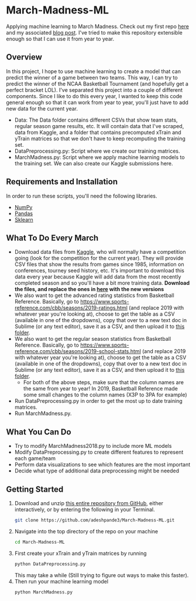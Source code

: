 # March-Madness-ML

Applying machine learning to March Madness. Check out my first repo [here](https://github.com/adeshpande3/March-Madness-2017) and my associated [blog post](https://adeshpande3.github.io/adeshpande3.github.io/Applying-Machine-Learning-to-March-Madness). I've tried to make this repository extensible enough so that I can use it from year to year. 

## Overview

In this project, I hope to use machine learning to create a model that can predict the winner of a game between two teams. This way, I can try to predict the winner of the NCAA Basketball Tournament (and hopefully get a perfect bracket LOL). I've separated this project into a couple of different components. Since I like to do this every year, I wanted to keep this code general enough so that it can work from year to year, you'll just have to add new data for the current year. 

* Data: The Data folder contains different CSVs that show team stats, regular season game results, etc. It will contain data that I've scraped, data from Kaggle, and a folder that contains precomputed xTrain and yTrain matrices so that we don't have to keep recomputing the training set. 
* DataPreprocessing.py: Script where we create our training matrices. 
* MarchMadness.py: Script where we apply machine learning models to the training set. We can also create our Kaggle submissions here. 

## Requirements and Installation
In order to run these scripts, you'll need the following libraries. 

* [NumPy](https://docs.scipy.org/doc/numpy/user/install.html)
* [Pandas](https://pandas.pydata.org/pandas-docs/stable/install.html)
* [Sklearn](http://scikit-learn.org/stable/install.html)

## What To Do Every March
* Download data files from [Kaggle](https://www.kaggle.com/c/mens-machine-learning-competition-2019), who will normally have a competition going (look for the competition for the current year). They will provide CSV files that show the results from games since 1985, information on conferences, tourney seed history, etc. It's important to download this data every year because Kaggle will add data from the most recently completed season and so you'll have a bit more training data. **Download the files, and replace the ones in [here](https://github.com/adeshpande3/March-Madness-ML/tree/master/Data/KaggleData) with the new versions**
* We also want to get the advanced rating statistics from Basketball Reference. Basically, go to https://www.sports-reference.com/cbb/seasons/2019-ratings.html (and replace 2019 with whatever year you're looking at), choose to get the table as a CSV (available in one of the dropdowns), copy that over to a new text doc in Sublime (or any text editor), save it as a CSV, and then upload it to [this folder](https://github.com/adeshpande3/March-Madness-ML/tree/master/Data/RatingStats).
* We also want to get the regular season statistics from Basketball Reference. Basically, go to https://www.sports-reference.com/cbb/seasons/2019-school-stats.html (and replace 2019 with whatever year you're looking at), choose to get the table as a CSV (available in one of the dropdowns), copy that over to a new text doc in Sublime (or any text editor), save it as a CSV, and then upload it to [this folder](https://github.com/adeshpande3/March-Madness-ML/tree/master/Data/RegSeasonStats).
    * For both of the above steps, make sure that the column names are the same from year to year! In 2019, Basketball Reference made some small changes to the column names (X3P to 3PA for example)
* Run DataPreprocessing.py in order to get the most up to date training matrices.
* Run MarchMadness.py. 

## What You Can Do
* Try to modify MarchMadness2018.py to include more ML models
* Modify DataPreprocessing.py to create different features to represent each game/team
* Perform data visualizations to see which features are the most important
* Decide what type of additional data preprocessing might be needed

## Getting Started
1. Download and unzip [this entire repository from GitHub](https://github.com/adeshpande3/March-Madness-2018), either interactively, or by entering the following in your Terminal.
    ```bash
    git clone https://github.com/adeshpande3/March-Madness-ML.git
    ```
2. Navigate into the top directory of the repo on your machine
    ```bash
    cd March-Madness-ML
    ```
3. First create your xTrain and yTrain matrices by running 
    ```bash
    python DataPreprocessing.py
    ```
   This may take a while (Still trying to figure out ways to make this faster).
4. Then run your machine learning model  
    ```bash
    python MarchMadness.py
    ```

